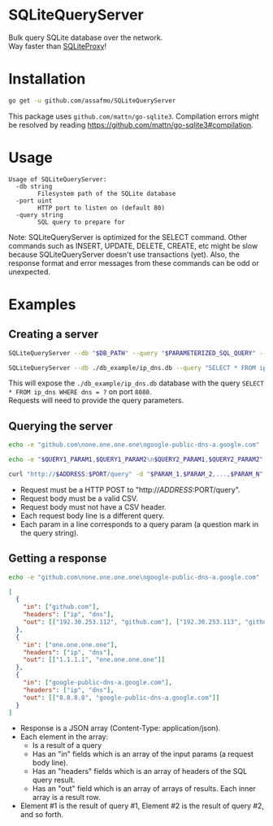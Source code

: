 # SQLiteQueryServer

Bulk query SQLite database over the network.  
Way faster than [SQLiteProxy](https://github.com/assafmo/SQLiteProxy)!

# Installation

```bash
go get -u github.com/assafmo/SQLiteQueryServer
```

This package uses `github.com/mattn/go-sqlite3`. Compilation errors might be resolved by reading https://github.com/mattn/go-sqlite3#compilation.

# Usage

```
Usage of SQLiteQueryServer:
  -db string
        Filesystem path of the SQLite database
  -port uint
        HTTP port to listen on (default 80)
  -query string
        SQL query to prepare for
```

Note: SQLiteQueryServer is optimized for the SELECT command. Other commands such as INSERT, UPDATE, DELETE, CREATE, etc might be slow because SQLiteQueryServer doesn't use transactions (yet). Also, the response format and error messages from these commands can be odd or unexpected.

# Examples

## Creating a server

```bash
SQLiteQueryServer --db "$DB_PATH" --query "$PARAMETERIZED_SQL_QUERY" --port "$PORT"
```

```bash
SQLiteQueryServer --db ./db_example/ip_dns.db --query "SELECT * FROM ip_dns WHERE dns = ?" --port 8080
```

This will expose the `./db_example/ip_dns.db` database with the query `SELECT * FROM ip_dns WHERE dns = ?` on port `8080`.  
Requests will need to provide the query parameters.

## Querying the server

```bash
echo -e "github.com\none.one.one.one\ngoogle-public-dns-a.google.com" | curl "http://localhost:8080/query" --data-binary @-
```

```bash
echo -e "$QUERY1_PARAM1,$QUERY1_PARAM2\n$QUERY2_PARAM1,$QUERY2_PARAM2" | curl "http://$ADDRESS:$PORT/query" --data-binary @-
```

```bash
curl "http://$ADDRESS:$PORT/query" -d "$PARAM_1,$PARAM_2,...,$PARAM_N"
```

- Request must be a HTTP POST to "http://$ADDRESS:$PORT/query".
- Request body must be a valid CSV.
- Request body must not have a CSV header.
- Each request body line is a different query.
- Each param in a line corresponds to a query param (a question mark in the query string).

## Getting a response

```bash
echo -e "github.com\none.one.one.one\ngoogle-public-dns-a.google.com" | curl "http://localhost:8080/query" --data-binary @-
```

```json
[
  {
    "in": ["github.com"],
    "headers": ["ip", "dns"],
    "out": [["192.30.253.112", "github.com"], ["192.30.253.113", "github.com"]]
  },
  {
    "in": ["one.one.one.one"],
    "headers": ["ip", "dns"],
    "out": [["1.1.1.1", "one.one.one.one"]]
  },
  {
    "in": ["google-public-dns-a.google.com"],
    "headers": ["ip", "dns"],
    "out": [["8.8.8.8", "google-public-dns-a.google.com"]]
  }
]
```

- Response is a JSON array (Content-Type: application/json).
- Each element in the array:
  - Is a result of a query
  - Has an "in" fields which is an array of the input params (a request body line).
  - Has an "headers" fields which is an array of headers of the SQL query result.
  - Has an "out" field which is an array of arrays of results. Each inner array is a result row.
- Element #1 is the result of query #1, Element #2 is the result of query #2, and so forth.
